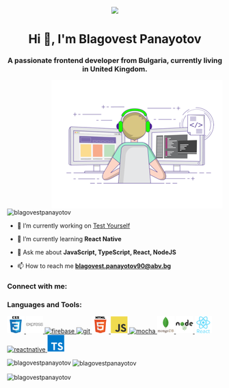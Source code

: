 <p align="center"><img src="https://media4.giphy.com/media/v1.Y2lkPTc5MGI3NjExb3NsaDk2cGltaXc1MzdmNjNoeW5peno3dHVjNmowOG16Y2gweHl4ayZlcD12MV9pbnRlcm5hbF9naWZfYnlfaWQmY3Q9Zw/xTiIzJSKB4l7xTouE8/giphy.gif"></p>
<h1 align="center">Hi 👋, I'm Blagovest Panayotov</h1>
<h3 align="center">A passionate frontend developer from Bulgaria, currently living in United Kingdom.</h3>
<img align="right" alt="Hello" width="400px" src="https://raw.githubusercontent.com/devSouvik/devSouvik/master/gif3.gif">


<p align="left"> <img src="https://komarev.com/ghpvc/?username=blagovestpanayotov&label=Profile%20views&color=0e75b6&style=flat" alt="blagovestpanayotov" /> </p>

- 🔭 I’m currently working on [Test Yourself](https://github.com/BlagovestPanayotov/test-yourself)

- 🌱 I’m currently learning **React Native**

- 💬 Ask me about **JavaScript, TypeScript, React, NodeJS**

- 📫 How to reach me **blagovest.panayotov90@abv.bg**

<h3 align="left">Connect with me:</h3>
<p align="left">
</p>

<h3 align="left">Languages and Tools:</h3>
<p align="left"> <a href="https://www.w3schools.com/css/" target="_blank" rel="noreferrer"> <img src="https://raw.githubusercontent.com/devicons/devicon/master/icons/css3/css3-original-wordmark.svg" alt="css3" width="40" height="40"/> </a> <a href="https://expressjs.com" target="_blank" rel="noreferrer"> <img src="https://raw.githubusercontent.com/devicons/devicon/master/icons/express/express-original-wordmark.svg" alt="express" width="40" height="40"/> </a> <a href="https://firebase.google.com/" target="_blank" rel="noreferrer"> <img src="https://www.vectorlogo.zone/logos/firebase/firebase-icon.svg" alt="firebase" width="40" height="40"/> </a> <a href="https://git-scm.com/" target="_blank" rel="noreferrer"> <img src="https://www.vectorlogo.zone/logos/git-scm/git-scm-icon.svg" alt="git" width="40" height="40"/> </a> <a href="https://www.w3.org/html/" target="_blank" rel="noreferrer"> <img src="https://raw.githubusercontent.com/devicons/devicon/master/icons/html5/html5-original-wordmark.svg" alt="html5" width="40" height="40"/> </a> <a href="https://developer.mozilla.org/en-US/docs/Web/JavaScript" target="_blank" rel="noreferrer"> <img src="https://raw.githubusercontent.com/devicons/devicon/master/icons/javascript/javascript-original.svg" alt="javascript" width="40" height="40"/> </a> <a href="https://mochajs.org" target="_blank" rel="noreferrer"> <img src="https://www.vectorlogo.zone/logos/mochajs/mochajs-icon.svg" alt="mocha" width="40" height="40"/> </a> <a href="https://www.mongodb.com/" target="_blank" rel="noreferrer"> <img src="https://raw.githubusercontent.com/devicons/devicon/master/icons/mongodb/mongodb-original-wordmark.svg" alt="mongodb" width="40" height="40"/> </a> <a href="https://nodejs.org" target="_blank" rel="noreferrer"> <img src="https://raw.githubusercontent.com/devicons/devicon/master/icons/nodejs/nodejs-original-wordmark.svg" alt="nodejs" width="40" height="40"/> </a> <a href="https://reactjs.org/" target="_blank" rel="noreferrer"> <img src="https://raw.githubusercontent.com/devicons/devicon/master/icons/react/react-original-wordmark.svg" alt="react" width="40" height="40"/> </a> <a href="https://reactnative.dev/" target="_blank" rel="noreferrer"> <img src="https://reactnative.dev/img/header_logo.svg" alt="reactnative" width="40" height="40"/> </a> <a href="https://www.typescriptlang.org/" target="_blank" rel="noreferrer"> <img src="https://raw.githubusercontent.com/devicons/devicon/master/icons/typescript/typescript-original.svg" alt="typescript" width="40" height="40"/> </a> </p>

<p><img align="left" src="https://github-readme-stats.vercel.app/api/top-langs?username=blagovestpanayotov&show_icons=true&locale=en&layout=compact" alt="blagovestpanayotov" /></p>

<p>&nbsp;<img align="center" src="https://github-readme-stats.vercel.app/api?username=blagovestpanayotov&show_icons=true&locale=en" alt="blagovestpanayotov" /></p>

<p><img align="center" src="https://github-readme-streak-stats.herokuapp.com/?user=blagovestpanayotov&" alt="blagovestpanayotov" /></p>
